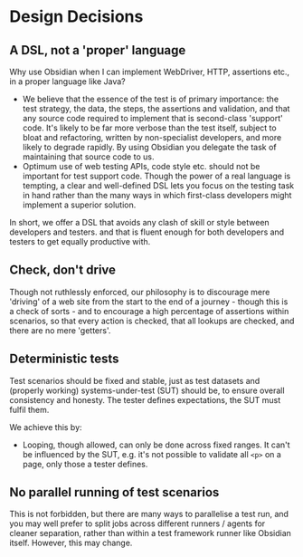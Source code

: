 # Design Decisions

## A DSL, not a 'proper' language

Why use Obsidian when I can implement WebDriver, HTTP, assertions etc., in a proper language like Java?

* We believe that the essence of the test is of primary importance: the test strategy, the data, the steps, the
assertions and validation, and that any source code required to implement that is second-class 'support' code.
It's likely to be far more verbose than the test itself, subject to bloat and refactoring,
written by non-specialist developers, and more likely to degrade rapidly. By using Obsidian you delegate the task
of maintaining that source code to us.
* Optimum use of web testing APIs, code style etc. should not be important for test support code. Though the power
of a real language is tempting, a clear and well-defined DSL lets you focus on the testing task in hand rather than
the many ways in which first-class developers might implement a superior solution.

In short, we offer a DSL that avoids any clash of skill or style between developers and testers.
and that is fluent enough for both developers and testers to get equally productive with.

## Check, don't drive

Though not ruthlessly enforced, our philosophy is to discourage mere 'driving' of a web site from the start to the
end of a journey - though this is a check of sorts - and to encourage a high percentage of assertions within scenarios,
so that every action is checked, that all lookups are checked, and there are no mere 'getters'.

## Deterministic tests

Test scenarios should be fixed and stable, just as test datasets and (properly working) systems-under-test (SUT) should be,
to ensure overall consistency and honesty. The tester defines expectations, the SUT must fulfil them.

We achieve this by:
* Looping, though allowed, can only be done across fixed ranges. It can't be influenced by the SUT, e.g. it's not
possible to validate all `<p>` on a page, only those a tester defines.


## No parallel running of test scenarios

This is not forbidden, but there are many ways to parallelise a test run, and you may well prefer to split jobs
across different runners / agents for cleaner separation, rather than within a test framework runner like Obsidian
itself. However, this may change.